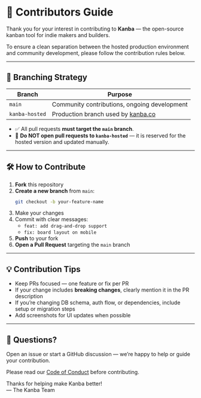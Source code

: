 # 🤝 Contributors Guide

Thank you for your interest in contributing to **Kanba** — the open-source kanban tool for indie makers and builders.

To ensure a clean separation between the hosted production environment and community development, please follow the contribution rules below.

---

## 🧭 Branching Strategy

| Branch         | Purpose                                        |
|----------------|------------------------------------------------|
| `main`         | Community contributions, ongoing development   |
| `kanba-hosted` | Production branch used by [kanba.co](https://kanba.co) |

- ✅ All pull requests **must target the `main` branch**.
- 🚫 **Do NOT open pull requests to `kanba-hosted`** — it is reserved for the hosted version and updated manually.

---

## 🛠️ How to Contribute

1. **Fork** this repository  
2. **Create a new branch** from `main`:
   ```bash
   git checkout -b your-feature-name
   ```
3. Make your changes  
4. Commit with clear messages:
   - `feat: add drag-and-drop support`
   - `fix: board layout on mobile`
5. **Push** to your fork  
6. **Open a Pull Request** targeting the `main` branch

---

## 💡 Contribution Tips

- Keep PRs focused — one feature or fix per PR  
- If your change includes **breaking changes**, clearly mention it in the PR description  
- If you’re changing DB schema, auth flow, or dependencies, include setup or migration steps  
- Add screenshots for UI updates when possible  

---

## 💬 Questions?

Open an issue or start a GitHub discussion — we’re happy to help or guide your contribution.

Please read our [Code of Conduct](./CODE_OF_CONDUCT.md) before contributing.


Thanks for helping make Kanba better!  
— The Kanba Team
